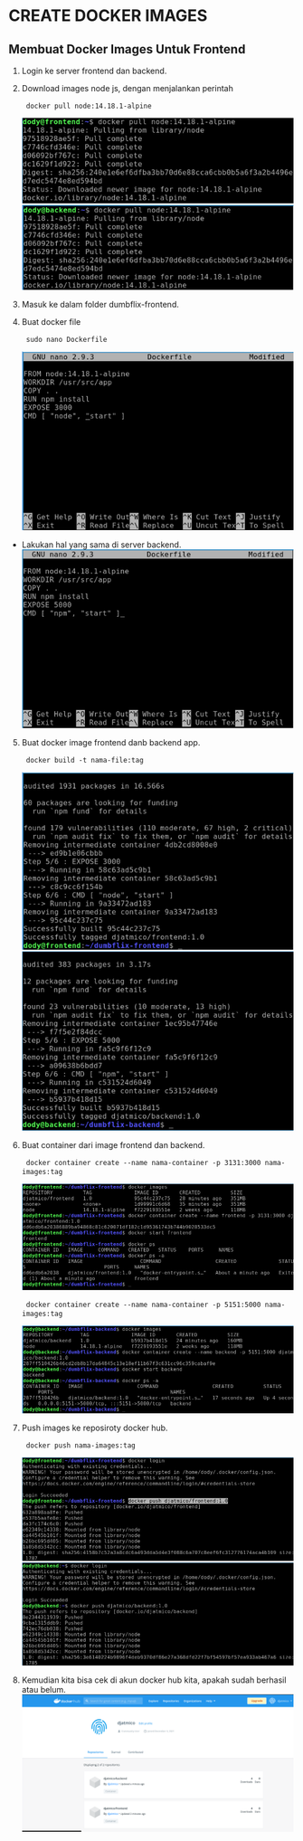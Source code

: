 # **CREATE DOCKER IMAGES**
## Membuat Docker Images Untuk Frontend

1. Login ke server frontend dan backend.
2. Download images node js, dengan menjalankan perintah 
   
        docker pull node:14.18.1-alpine
    ![dockerpull](assets/images-create-docker-images/dockerpull.png) <br>
    ![dockerpull2](assets/images-create-docker-images/dockerpull2.png) <br>

3. Masuk ke dalam folder dumbflix-frontend.
4. Buat docker file 
   
        sudo nano Dockerfile
    ![dockerfile](assets/images-create-docker-images/dockerfile.png) <br>

- Lakukan hal yang sama di server backend.
    ![dockerfile2](assets/images-create-docker-images/dockerfile2.png) <br>

5. Buat docker image frontend danb backend app.
   
        docker build -t nama-file:tag
    ![dockerbuild](assets/images-create-docker-images/dockerbuild.png) <br>
    ![dockerbuild2](assets/images-create-docker-images/dockerbuild2.png) <br>

6. Buat container dari image frontend dan backend.
   
        docker container create --name nama-container -p 3131:3000 nama-images:tag
    ![dockercontainer](assets/images-create-docker-images/dockercontainer.png) <br>

        docker container create --name nama-container -p 5151:5000 nama-images:tag
    ![dockercontainer2](assets/images-create-docker-images/dockercontainer2.png) <br>

7. Push images ke reposiroty docker hub.

        docker push nama-images:tag
    ![dockerpush](assets/images-create-docker-images/dockerpush.png) <br>
    ![dockerpush2](assets/images-create-docker-images/dockerpush2.png) <br>
    
8. Kemudian kita bisa cek di akun docker hub kita, apakah sudah berhasil atau belum. <br>
    ![result](assets/images-create-docker-images/result.png)